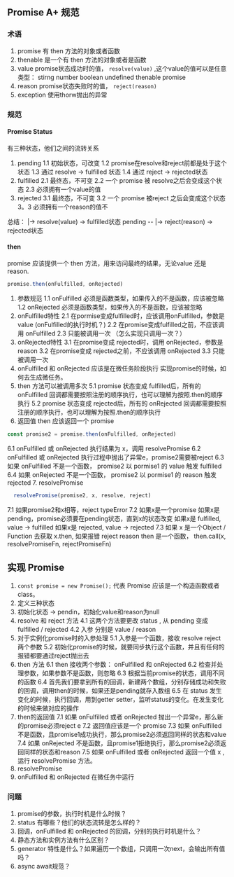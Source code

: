 ## Promise A+ 规范

### 术语
1. promise 有 then 方法的对象或者函数
2. thenable 是一个有 then 方法的对象或者是函数
3. value promise状态成功时的值， `resolve(value)` ,这个value的值可以是任意类型： stirng number boolean undefined thenable promise
4. reason promise状态失败时的值， `reject(reason)`
5. exception 使用thorw抛出的异常

### 规范

#### Promise Status
有三种状态，他们之间的流转关系

1. pending
   1.1 初始状态，可改变
   1.2 promise在resolve和reject前都是处于这个状态
   1.3 通过 resolve -> fulfilled 状态
   1.4 通过 reject -> rejected状态
2. fulfilled
   2.1 最终态，不可变
   2.2 一个 promise 被 resolve之后会变成这个状态
   2.3 必须拥有一个value的值
3. rejected
   3.1 最终态，不可变
   3.2 一个 promise 被reject 之后会变成这个状态
   3。3 必须拥有一个reason的值不

总结：         |-> resolve(value) -> fulfilled状态
    pending --
              |-> reject(reason) -> rejected状态

#### then
promise 应该提供一个 then 方法，用来访问最终的结果，无论value 还是reason.

```js
promise.then(onFulfilled, onRejected)
```

1. 参数规范
  1.1 onFulfilled 必须是函数类型，如果传入的不是函数，应该被忽略
  1.2 onRejected 必须是函数类型，如果传入的不是函数，应该被忽略
2. onFulfilled特性
  2.1 在pormise变成fulfilled时，应该调用onFulfilled，参数是value (onFulfilled的执行时机？)
  2.2 在promise变成fulfilled之前，不应该调用 onFulfilled
  2.3 只能被调用一次 （怎么实现只调用一次？）
3. onRejected特性
  3.1 在promise变成 rejected时，调用 onRejected，参数是reason
  3.2 在promise变成 rejected之前，不应该调用 onRejected
  3.3 只能被调用一次
4. onFulfilled 和 onRejected 应该是在微任务阶段执行
  实现promise的时候，如何去生成微任务。
5. then 方法可以被调用多次
  5.1 promise 状态变成 fulfilled后，所有的 onFulfilled 回调都需要按照注册的顺序执行，也可以理解为按照.then的顺序执行
  5.2 promise 状态变成 rejected后，所有的 onRejected 回调都需要按照注册的顺序执行，也可以理解为按照.then的顺序执行
6. 返回值
  then 应该返回一个 promise
  ```js
  const promise2 = promise.then(onFulfilled, onRejected)
  ```
  6.1 onFulfilled 或 onRejected 执行结果为 x，调用 resolvePromise 
  6.2 onFulfilled 或 onRejected 执行过程中抛出了异常e，promise2需要被reject
  6.3 如果 onFulfilled 不是一个函数， promise2 以 pormise1 的 value 触发 fulfilled
  6.4 如果 onRejected 不是一个函数， promise2 以 pormise1 的 reason 触发 rejected
7. resolvePromise

  ```js
    resolvePromise(promise2, x, resolve, reject)
  ```
  7.1 如果promise2和x相等，reject typeError
  7.2 如果x是一个promise
      如果x是pending，promise必须要在pending状态，直到x的状态改变
      如果x是 fulfilled, value -> fulfilled
      如果x是 rejected, value -> rejected
  7.3 如果 x 是一个Object / Function
      去获取 x.then, 如果报错 reject reason
      then 是一个函数， then.call(x, resolvePromiseFn, rejectPromiseFn)

## 实现 Promise

1. `const promise = new Promise();`  代表 Promise 应该是一个构造函数或者 class。
2. 定义三种状态
3. 初始化状态 -> pendin，初始化value和reason为null
4. resolve 和 reject 方法
   4.1 这两个方法要更改 status , 从 pending 变成 fulfilled / rejected
   4.2 入参 分别是 value / reason
5. 对于实例化promise时的入参处理
   5.1 入参是一个函数，接收 resolve reject 两个参数
   5.2 初始化promise的时候，就要同步执行这个函数，并且有任何的报错都要通过reject抛出去
6. then 方法
   6.1 then 接收两个参数： onFulfilled 和 onRejected 
   6.2 检查并处理参数，如果参数不是函数，则忽略
   6.3 根据当前promise的状态，调用不同的函数
   6.4 首先我们要拿到所有的回调，新建两个数组，分别存储成功和失败的回调，调用then的时候，如果还是pending就存入数组
   6.5 在 status 发生变化的时候，执行回调，用到getter setter，监听status的变化。在发生变化的时候来做对应的操作
7. then的返回值
   7.1 如果 onFulfilled 或者 onRejected 抛出一个异常e，那么新的promise必须reject e
   7.2 返回值应该是一个 promise
   7.3 如果 onFulfilled 不是函数，且promise1成功执行，那么promise2必须返回同样的状态和value
   7.4 如果 onRejected 不是函数，且promise1拒绝执行，那么promise2必须返回同样的状态和reason
   7.5 如果 onFulfilled 或者 onRejected 返回一个值 x , 运行 resolvePromise 方法。
8. resolvePromise
9. onFulfilled 和 onRejected 在微任务中运行


### 问题

1. promise的参数，执行时机是什么时候？  
2. status 有哪些？他们的状态流转是怎么样的？
3. 回调，onFulfilled 和 onRejected 的回调，分别的执行时机是什么？
4. 静态方法和实例方法有什么区别？
5. generator 特性是什么？如果遍历一个数组，只调用一次next，会输出所有值吗？
6. async await规范？